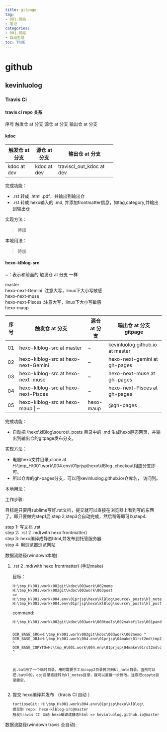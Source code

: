 ```yaml
---
title: gitpage
tag: 
- 001.网站
- 笔记
categories:
- 001.网站
- 自动生成
toc: TRUE
---
```

<h1 id="github">github</h1>
<h2 id="kevinluolog">kevinluolog</h2>
<h3 id="travis-ci">Travis Ci</h3>
<h4 id="travis-ci-repo-关系">travis ci repo 关系</h4>
<p>序号 <script type="text/javascript">
<!--
h='&#20998;&#x652f;';a='&#64;';n='&#35302;&#x53d1;&#x4ed3;';e=n+a+h;
document.write('<a h'+'ref'+'="ma'+'ilto'+':'+e+'" clas'+'s="em' + 'ail">'+e+'<\/'+'a'+'>');
// -->
</script><noscript>&#35302;&#x53d1;&#x4ed3;&#32;&#x61;&#116;&#32;&#20998;&#x652f;</noscript> <script type="text/javascript">
<!--
h='&#20998;&#x652f;';a='&#64;';n='&#28304;&#x4ed3;';e=n+a+h;
document.write('<a h'+'ref'+'="ma'+'ilto'+':'+e+'" clas'+'s="em' + 'ail">'+e+'<\/'+'a'+'>');
// -->
</script><noscript>&#28304;&#x4ed3;&#32;&#x61;&#116;&#32;&#20998;&#x652f;</noscript> <script type="text/javascript">
<!--
h='&#20998;&#x652f;';a='&#64;';n='&#x8f93;&#20986;&#x4ed3;';e=n+a+h;
document.write('<a h'+'ref'+'="ma'+'ilto'+':'+e+'" clas'+'s="em' + 'ail">'+e+'<\/'+'a'+'>');
// -->
</script><noscript>&#x8f93;&#20986;&#x4ed3;&#32;&#x61;&#116;&#32;&#20998;&#x652f;</noscript></p>
<h4 id="kdoc">kdoc</h4>
<table style="width:69%;">
<colgroup>
<col width="19%" />
<col width="16%" />
<col width="33%" />
</colgroup>
<thead>
<tr class="header">
<th><script type="text/javascript">
<!--
h='&#20998;&#x652f;';a='&#64;';n='&#35302;&#x53d1;&#x4ed3;';e=n+a+h;
document.write('<a h'+'ref'+'="ma'+'ilto'+':'+e+'" clas'+'s="em' + 'ail">'+e+'<\/'+'a'+'>');
// -->
</script><noscript>&#35302;&#x53d1;&#x4ed3;&#32;&#x61;&#116;&#32;&#20998;&#x652f;</noscript></th>
<th><script type="text/javascript">
<!--
h='&#20998;&#x652f;';a='&#64;';n='&#28304;&#x4ed3;';e=n+a+h;
document.write('<a h'+'ref'+'="ma'+'ilto'+':'+e+'" clas'+'s="em' + 'ail">'+e+'<\/'+'a'+'>');
// -->
</script><noscript>&#28304;&#x4ed3;&#32;&#x61;&#116;&#32;&#20998;&#x652f;</noscript></th>
<th><script type="text/javascript">
<!--
h='&#20998;&#x652f;';a='&#64;';n='&#x8f93;&#20986;&#x4ed3;';e=n+a+h;
document.write('<a h'+'ref'+'="ma'+'ilto'+':'+e+'" clas'+'s="em' + 'ail">'+e+'<\/'+'a'+'>');
// -->
</script><noscript>&#x8f93;&#20986;&#x4ed3;&#32;&#x61;&#116;&#32;&#20998;&#x652f;</noscript></th>
</tr>
</thead>
<tbody>
<tr class="odd">
<td><script type="text/javascript">
<!--
h='&#100;&#x65;&#118;';a='&#64;';n='&#x6b;&#100;&#x6f;&#x63;';e=n+a+h;
document.write('<a h'+'ref'+'="ma'+'ilto'+':'+e+'" clas'+'s="em' + 'ail">'+e+'<\/'+'a'+'>');
// -->
</script><noscript>&#x6b;&#100;&#x6f;&#x63;&#32;&#x61;&#116;&#32;&#100;&#x65;&#118;</noscript></td>
<td><script type="text/javascript">
<!--
h='&#100;&#x65;&#118;';a='&#64;';n='&#x6b;&#100;&#x6f;&#x63;';e=n+a+h;
document.write('<a h'+'ref'+'="ma'+'ilto'+':'+e+'" clas'+'s="em' + 'ail">'+e+'<\/'+'a'+'>');
// -->
</script><noscript>&#x6b;&#100;&#x6f;&#x63;&#32;&#x61;&#116;&#32;&#100;&#x65;&#118;</noscript></td>
<td><script type="text/javascript">
<!--
h='&#100;&#x65;&#118;';a='&#64;';n='&#116;&#114;&#x61;&#118;&#x69;&#x73;&#x63;&#x69;&#x5f;&#x6f;&#x75;&#116;&#x5f;&#x6b;&#100;&#x6f;&#x63;';e=n+a+h;
document.write('<a h'+'ref'+'="ma'+'ilto'+':'+e+'" clas'+'s="em' + 'ail">'+e+'<\/'+'a'+'>');
// -->
</script><noscript>&#116;&#114;&#x61;&#118;&#x69;&#x73;&#x63;&#x69;&#x5f;&#x6f;&#x75;&#116;&#x5f;&#x6b;&#100;&#x6f;&#x63;&#32;&#x61;&#116;&#32;&#100;&#x65;&#118;</noscript></td>
</tr>
</tbody>
</table>
<p>完成功能：</p>
<ul>
<li>.rst 转成 .html .pdf，并输出到输出仓</li>
<li>.rst 转成 hexo输入的 .md, 并添加frontmatter信息，如tag,category,并输出到输出仓</li>
</ul>
<p>实现方法：</p>
<blockquote>
<p>待加</p>
</blockquote>
<p>本地用法：</p>
<blockquote>
<p>待加</p>
</blockquote>
<h4 id="hexo-klblog-src">hexo-klblog-src</h4>
<p>~：表示和前面的 <script type="text/javascript">
<!--
h='&#20998;&#x652f;';a='&#64;';n='&#35302;&#x53d1;&#x4ed3;';e=n+a+h;
document.write('<a h'+'ref'+'="ma'+'ilto'+':'+e+'" clas'+'s="em' + 'ail">'+e+'<\/'+'a'+'>');
// -->
</script><noscript>&#35302;&#x53d1;&#x4ed3;&#32;&#x61;&#116;&#32;&#20998;&#x652f;</noscript> 一样</p>
<p>master<br />
hexo-next-Gemini :注意大写，linux下大小写敏感<br />
hexo-next-muse<br />
hexo-next-Pisces :注意大写，linux下大小写敏感<br />
hexo-maup</p>
<table>
<colgroup>
<col width="7%" />
<col width="43%" />
<col width="13%" />
<col width="35%" />
</colgroup>
<thead>
<tr class="header">
<th>序号</th>
<th><script type="text/javascript">
<!--
h='&#20998;&#x652f;';a='&#64;';n='&#35302;&#x53d1;&#x4ed3;';e=n+a+h;
document.write('<a h'+'ref'+'="ma'+'ilto'+':'+e+'" clas'+'s="em' + 'ail">'+e+'<\/'+'a'+'>');
// -->
</script><noscript>&#35302;&#x53d1;&#x4ed3;&#32;&#x61;&#116;&#32;&#20998;&#x652f;</noscript></th>
<th><script type="text/javascript">
<!--
h='&#20998;&#x652f;';a='&#64;';n='&#28304;&#x4ed3;';e=n+a+h;
document.write('<a h'+'ref'+'="ma'+'ilto'+':'+e+'" clas'+'s="em' + 'ail">'+e+'<\/'+'a'+'>');
// -->
</script><noscript>&#28304;&#x4ed3;&#32;&#x61;&#116;&#32;&#20998;&#x652f;</noscript></th>
<th><script type="text/javascript">
<!--
h='&#20998;&#x652f;';a='&#64;';n='&#x8f93;&#20986;&#x4ed3;';e=n+a+h;
document.write('<a h'+'ref'+'="ma'+'ilto'+':'+e+'" clas'+'s="em' + 'ail">'+e+'<\/'+'a'+'>');
// -->
</script><noscript>&#x8f93;&#20986;&#x4ed3;&#32;&#x61;&#116;&#32;&#20998;&#x652f;</noscript> gitpage</th>
</tr>
</thead>
<tbody>
<tr class="odd">
<td>01</td>
<td><script type="text/javascript">
<!--
h='&#x6d;&#x61;&#x73;&#116;&#x65;&#114;';a='&#64;';n='&#104;&#x65;&#120;&#x6f;&#x2d;&#x6b;&#108;&#98;&#108;&#x6f;&#x67;&#x2d;&#x73;&#114;&#x63;';e=n+a+h;
document.write('<a h'+'ref'+'="ma'+'ilto'+':'+e+'" clas'+'s="em' + 'ail">'+e+'<\/'+'a'+'>');
// -->
</script><noscript>&#104;&#x65;&#120;&#x6f;&#x2d;&#x6b;&#108;&#98;&#108;&#x6f;&#x67;&#x2d;&#x73;&#114;&#x63;&#32;&#x61;&#116;&#32;&#x6d;&#x61;&#x73;&#116;&#x65;&#114;</noscript></td>
<td>~</td>
<td><script type="text/javascript">
<!--
h='&#x6d;&#x61;&#x73;&#116;&#x65;&#114;';a='&#64;';n='&#x6b;&#x65;&#118;&#x69;&#110;&#108;&#x75;&#x6f;&#108;&#x6f;&#x67;&#46;&#x67;&#x69;&#116;&#104;&#x75;&#98;&#46;&#x69;&#x6f;';e=n+a+h;
document.write('<a h'+'ref'+'="ma'+'ilto'+':'+e+'" clas'+'s="em' + 'ail">'+e+'<\/'+'a'+'>');
// -->
</script><noscript>&#x6b;&#x65;&#118;&#x69;&#110;&#108;&#x75;&#x6f;&#108;&#x6f;&#x67;&#46;&#x67;&#x69;&#116;&#104;&#x75;&#98;&#46;&#x69;&#x6f;&#32;&#x61;&#116;&#32;&#x6d;&#x61;&#x73;&#116;&#x65;&#114;</noscript></td>
</tr>
<tr class="even">
<td>02</td>
<td><script type="text/javascript">
<!--
h='&#104;&#x65;&#120;&#x6f;&#x2d;&#110;&#x65;&#120;&#116;&#x2d;&#x47;&#x65;&#x6d;&#x69;&#110;&#x69;';a='&#64;';n='&#104;&#x65;&#120;&#x6f;&#x2d;&#x6b;&#108;&#98;&#108;&#x6f;&#x67;&#x2d;&#x73;&#114;&#x63;';e=n+a+h;
document.write('<a h'+'ref'+'="ma'+'ilto'+':'+e+'" clas'+'s="em' + 'ail">'+e+'<\/'+'a'+'>');
// -->
</script><noscript>&#104;&#x65;&#120;&#x6f;&#x2d;&#x6b;&#108;&#98;&#108;&#x6f;&#x67;&#x2d;&#x73;&#114;&#x63;&#32;&#x61;&#116;&#32;&#104;&#x65;&#120;&#x6f;&#x2d;&#110;&#x65;&#120;&#116;&#x2d;&#x47;&#x65;&#x6d;&#x69;&#110;&#x69;</noscript></td>
<td>~</td>
<td><script type="text/javascript">
<!--
h='&#x67;&#104;&#x2d;&#112;&#x61;&#x67;&#x65;&#x73;';a='&#64;';n='&#104;&#x65;&#120;&#x6f;&#x2d;&#110;&#x65;&#120;&#116;&#x2d;&#x67;&#x65;&#x6d;&#x69;&#110;&#x69;';e=n+a+h;
document.write('<a h'+'ref'+'="ma'+'ilto'+':'+e+'" clas'+'s="em' + 'ail">'+e+'<\/'+'a'+'>');
// -->
</script><noscript>&#104;&#x65;&#120;&#x6f;&#x2d;&#110;&#x65;&#120;&#116;&#x2d;&#x67;&#x65;&#x6d;&#x69;&#110;&#x69;&#32;&#x61;&#116;&#32;&#x67;&#104;&#x2d;&#112;&#x61;&#x67;&#x65;&#x73;</noscript></td>
</tr>
<tr class="odd">
<td>03</td>
<td><script type="text/javascript">
<!--
h='&#104;&#x65;&#120;&#x6f;&#x2d;&#110;&#x65;&#120;&#116;&#x2d;&#x6d;&#x75;&#x73;&#x65;';a='&#64;';n='&#104;&#x65;&#120;&#x6f;&#x2d;&#x6b;&#108;&#98;&#108;&#x6f;&#x67;&#x2d;&#x73;&#114;&#x63;';e=n+a+h;
document.write('<a h'+'ref'+'="ma'+'ilto'+':'+e+'" clas'+'s="em' + 'ail">'+e+'<\/'+'a'+'>');
// -->
</script><noscript>&#104;&#x65;&#120;&#x6f;&#x2d;&#x6b;&#108;&#98;&#108;&#x6f;&#x67;&#x2d;&#x73;&#114;&#x63;&#32;&#x61;&#116;&#32;&#104;&#x65;&#120;&#x6f;&#x2d;&#110;&#x65;&#120;&#116;&#x2d;&#x6d;&#x75;&#x73;&#x65;</noscript></td>
<td>~</td>
<td><script type="text/javascript">
<!--
h='&#x67;&#104;&#x2d;&#112;&#x61;&#x67;&#x65;&#x73;';a='&#64;';n='&#104;&#x65;&#120;&#x6f;&#x2d;&#110;&#x65;&#120;&#116;&#x2d;&#x6d;&#x75;&#x73;&#x65;';e=n+a+h;
document.write('<a h'+'ref'+'="ma'+'ilto'+':'+e+'" clas'+'s="em' + 'ail">'+e+'<\/'+'a'+'>');
// -->
</script><noscript>&#104;&#x65;&#120;&#x6f;&#x2d;&#110;&#x65;&#120;&#116;&#x2d;&#x6d;&#x75;&#x73;&#x65;&#32;&#x61;&#116;&#32;&#x67;&#104;&#x2d;&#112;&#x61;&#x67;&#x65;&#x73;</noscript></td>
</tr>
<tr class="even">
<td>04</td>
<td><script type="text/javascript">
<!--
h='&#104;&#x65;&#120;&#x6f;&#x2d;&#110;&#x65;&#120;&#116;&#x2d;&#80;&#x69;&#x73;&#x63;&#x65;&#x73;';a='&#64;';n='&#104;&#x65;&#120;&#x6f;&#x2d;&#x6b;&#108;&#98;&#108;&#x6f;&#x67;&#x2d;&#x73;&#114;&#x63;';e=n+a+h;
document.write('<a h'+'ref'+'="ma'+'ilto'+':'+e+'" clas'+'s="em' + 'ail">'+e+'<\/'+'a'+'>');
// -->
</script><noscript>&#104;&#x65;&#120;&#x6f;&#x2d;&#x6b;&#108;&#98;&#108;&#x6f;&#x67;&#x2d;&#x73;&#114;&#x63;&#32;&#x61;&#116;&#32;&#104;&#x65;&#120;&#x6f;&#x2d;&#110;&#x65;&#120;&#116;&#x2d;&#80;&#x69;&#x73;&#x63;&#x65;&#x73;</noscript></td>
<td>~</td>
<td><script type="text/javascript">
<!--
h='&#x67;&#104;&#x2d;&#112;&#x61;&#x67;&#x65;&#x73;';a='&#64;';n='&#104;&#x65;&#120;&#x6f;&#x2d;&#110;&#x65;&#120;&#116;&#x2d;&#80;&#x69;&#x73;&#x63;&#x65;&#x73;';e=n+a+h;
document.write('<a h'+'ref'+'="ma'+'ilto'+':'+e+'" clas'+'s="em' + 'ail">'+e+'<\/'+'a'+'>');
// -->
</script><noscript>&#104;&#x65;&#120;&#x6f;&#x2d;&#110;&#x65;&#120;&#116;&#x2d;&#80;&#x69;&#x73;&#x63;&#x65;&#x73;&#32;&#x61;&#116;&#32;&#x67;&#104;&#x2d;&#112;&#x61;&#x67;&#x65;&#x73;</noscript></td>
</tr>
<tr class="odd">
<td>05</td>
<td><script type="text/javascript">
<!--
h='&#104;&#x65;&#120;&#x6f;&#x2d;&#x6d;&#x61;&#x75;&#112;';a='&#64;';n='&#104;&#x65;&#120;&#x6f;&#x2d;&#x6b;&#108;&#98;&#108;&#x6f;&#x67;&#x2d;&#x73;&#114;&#x63;';e=n+a+h;
document.write('<a h'+'ref'+'="ma'+'ilto'+':'+e+'" clas'+'s="em' + 'ail">'+e+'<\/'+'a'+'>');
// -->
</script><noscript>&#104;&#x65;&#120;&#x6f;&#x2d;&#x6b;&#108;&#98;&#108;&#x6f;&#x67;&#x2d;&#x73;&#114;&#x63;&#32;&#x61;&#116;&#32;&#104;&#x65;&#120;&#x6f;&#x2d;&#x6d;&#x61;&#x75;&#112;</noscript> | ~</td>
<td>hexo-maup</td>
<td>@gh-pages</td>
</tr>
</tbody>
</table>
<p>完成功能：</p>
<ul>
<li>自动把 \hexo\klBlog\source\_posts 目录中的 .md 生成hexo静态网页，并输出到输出仓的gitpage发布分支。</li>
</ul>
<p>实现方法：</p>
<ul>
<li>电脑hexo文件目录,clone at H:\tmp_H\001.work\004.env\01prjsp\hexo\klBlog ,checkout相应分支即可。</li>
<li>所以仓库的gh-pages分支，可以用kevinluolog.github.io/仓库名， 访问到。</li>
</ul>
<p>本地用法：</p>
<p>工作步骤:</p>
<p>目标是只要用sublime写好.rst文档，提交就可以直接在浏览器上看到写的东西了。即只要做完step1后,step 2,step3会自动完成，然后稍等即可以step4.</p>
<p>step 1: 写文档 .rst<br />
step 2: .rst 2 .md(with hexo frontmatter)<br />
step 3: hexo编译成静态html,并发布到托管服务器<br />
stop 4: 用浏览器浏览网站</p>
<p>数据流路径(windown本地):</p>
<ol style="list-style-type: decimal">
<li><p>.rst 2 .md(with hexo frontmatter) (手动make)</p>
<p>目标：</p>
<pre><code>H:\tmp_H\001.work\002git\kdoc\003work\002memo
H:\tmp_H\001.work\002git\kdoc\003work\003post
=&gt;
H:\tmp_H\001.work\004.env\01prjsp\hexo\klBlog\source\_posts\kl_notes
H:\tmp_H\001.work\004.env\01prjsp\hexo\klBlog\source\_posts\kl_post</code></pre>
<p>command:</p>
<pre><code>H:\tmp_H\001.work\002git\kdoc\003work\000tools\002makefiles\001pandoc\rst2md_hexo_copy2.bat

DIR_BASE_SRC=H:\tmp_H\001.work\002git\kdoc\003work\002memo ^
DIR_BASE_OBJ=H:\tmp_H\001.work\004.env\01prjsp\04make\01rst2md\tmp2 ^
DIR_BASE_COPYTO=H:\tmp_H\001.work\004.env\01prjsp\04make\01rst2md\copy2 ^

此.bat用了一个临时目录，用时需要手工从copy2目录拷贝到kl_note目录。当然可以把.bat中的，obj目录直接转为kl_notes目录，就可以直接一步修改。注意把copyto目录置空。</code></pre></li>
<li><p>提交 hexo编译并发布 （tracis CI 自动 ）</p>
<pre><code>tortioseGit: H:\tmp_H\001.work\004.env\01prjsp\hexo\klBlog\
提交到 repo: hexo-klblog-src@master
触发travis CI 自动 hexo编译成静态html =&gt; kevinluolog.github.io@master</code></pre></li>
</ol>
<p>数据流路径(windown travis 全自动):</p>
